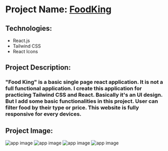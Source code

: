 # Project Name: [FoodKing](https://foodking-ui.netlify.app)

## Technologies:
- React.js
- Tailwind CSS
- React Icons

## Project Description:
### "Food King" is a basic single page react application. It is not a full functional application. I create this application for practicing Tailwind CSS and React. Basically it's an UI design. But I add some basic functionalities in this project. User can filter food by their type or price. This website is fully responsive for every devices.

## Project Image:
![app image](https://i.ibb.co/4Zbpp5D/1.png)
![app image](https://i.ibb.co/jHxrL8v/2.png)
![app image](https://i.ibb.co/4PsrM1q/3.png)
![app image](https://i.ibb.co/B6zVsNc/4.png)
